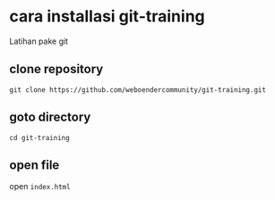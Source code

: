 # cara installasi git-training
Latihan pake git

## clone repository
`git clone https://github.com/weboendercommunity/git-training.git`

## goto directory
`cd git-training`

## open file
open `index.html`
